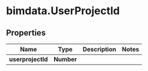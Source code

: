 # bimdata.UserProjectId

## Properties

Name | Type | Description | Notes
------------ | ------------- | ------------- | -------------
**userprojectId** | **Number** |  | 


